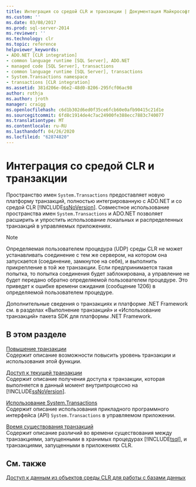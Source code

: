 ```yaml
---
title: Интеграция со средой CLR и транзакции | Документация Майкрософт
ms.custom: ''
ms.date: 03/08/2017
ms.prod: sql-server-2014
ms.reviewer: ''
ms.technology: clr
ms.topic: reference
helpviewer_keywords:
- ADO.NET [CLR integration]
- common language runtime [SQL Server], ADO.NET
- managed code [SQL Server], transactions
- common language runtime [SQL Server], transactions
- System.Transactions namespace
- transactions [CLR integration]
ms.assetid: 381d206e-06e2-48d0-8206-295fcf06ac98
author: rothja
ms.author: jroth
manager: craigg
ms.openlocfilehash: c6d1b302d6ed0f35ce6fcb60e0afb90415c21d1e
ms.sourcegitcommit: 6fd8c1914de4c7ac24900fe388ecc7883c740077
ms.translationtype: MT
ms.contentlocale: ru-RU
ms.lasthandoff: 04/26/2020
ms.locfileid: "62874820"
---
```

# <a name="clr-integration-and-transactions"></a>Интеграция со средой CLR и транзакции
  Пространство имен `System.Transactions` предоставляет новую платформу транзакций, полностью интегрированную с ADO.NET и со средой CLR [!INCLUDE[ssNoVersion](../../includes/ssnoversion-md.md)]. Совместное использование пространства имен `System.Transactions` и ADO.NET позволяет расширить и упростить использование локальных и распределенных транзакций в управляемых приложениях.  
  
> [!NOTE]  
>  Определяемая пользователем процедура (UDP) среды CLR не может устанавливать соединение с тем же сервером, на котором она запускается (соединение, замкнутое на себя), и выполнить прикрепление в той же транзакции. Если предпринимается такая попытка, то попытка соединения будет заблокирована, а управление не будет передано обратно определяемой пользователем процедуре. Это приведет к ошибке времени ожидания (сообщение 1206) в определяемой пользователем процедуре.  
  
 Дополнительные сведения о транзакциях и платформе .NET Framework см. в разделах «Выполнение транзакций» и «Использование транзакций» пакета SDK для платформы .NET Framework.  
  
## <a name="in-this-section"></a>В этом разделе  
 [Повышение транзакции](transaction-promotion.md)  
 Содержит описание возможности повысить уровень транзакции и использования этой функции.  
  
 [Доступ к текущей транзакции](accessing-the-current-transaction.md)  
 Содержит описание получения доступа к транзакции, которая выполняется в данный момент внутрипроцессно на [!INCLUDE[ssNoVersion](../../includes/ssnoversion-md.md)].  
  
 [Использование System.Transactions](../native-client-ole-db-transactions/transactions.md)  
 Содержит описание использования прикладного программного интерфейса (API) `System.Transactions` в управляемом приложении.  
  
 [Время существования транзакций](transaction-lifetimes.md)  
 Содержит описание различий во времени существования между транзакциями, запущенными в хранимых процедурах [!INCLUDE[tsql](../../includes/tsql-md.md)], и транзакциями, запущенными в приложениях CLR.  
  
## <a name="see-also"></a>См. также  
 [Доступ к данным из объектов среды CLR для работы с базами данных](../clr-integration/data-access/data-access-from-clr-database-objects.md)  
  
  

